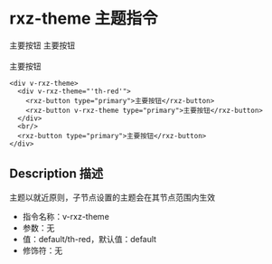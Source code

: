 # rxz-theme 主题指令
<div v-rxz-theme>
  <div v-rxz-theme="'th-red'">
    <rxz-button type="primary">主要按钮</rxz-button>
    <rxz-button v-rxz-theme type="primary">主要按钮</rxz-button>
  </div>
  <br/>
  <rxz-button type="primary">主要按钮</rxz-button>
</div>


``` vue
<div v-rxz-theme>
  <div v-rxz-theme="'th-red'">
    <rxz-button type="primary">主要按钮</rxz-button>
    <rxz-button v-rxz-theme type="primary">主要按钮</rxz-button>
  </div>
  <br/>
  <rxz-button type="primary">主要按钮</rxz-button>
</div>
```

## Description 描述

主题以就近原则，子节点设置的主题会在其节点范围内生效

+ 指令名称：v-rxz-theme
+ 参数：无
+ 值：default/th-red，默认值：default
+ 修饰符：无
